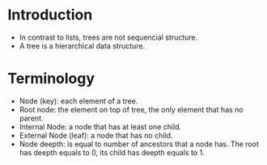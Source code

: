 # Introduction

- In contrast to lists, trees are not sequencial structure.
- A tree is a hierarchical data structure. 

# Terminology

- Node (key): each element of a tree.
- Root node: the element on top of tree, the only element that has no parent.
- Internal Node: a node that has at least one child.
- External Node (leaf): a node that has no child.
- Node deepth: is equal to number of ancestors that a node has. The root has deepth equals to 0, its child has deepth equals to 1.


